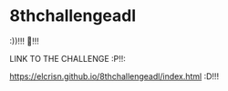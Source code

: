 # 8thchallengeadl
:))!!! 👼!!!

LINK TO THE CHALLENGE :P!!:

https://elcrisn.github.io/8thchallengeadl/index.html :D!!!
